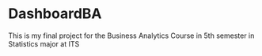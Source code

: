 # DashboardBA
This is my final project for the Business Analytics Course in 5th semester in Statistics major at ITS
